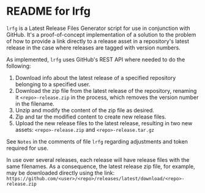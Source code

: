 # README for lrfg
  
  `lrfg` is a Latest Release Files Generator script for use in
  conjunction with GitHub. It's a proof-of-concept implementation of a
  solution to the problem of how to provide a link directly to a release
  asset in a repository's latest release in the case where releases are
  tagged with version numbers.
  
  As implemented, `lrfg` uses GitHub's REST API where needed to do the
  following:
  1. Download info about the latest release of a specified repository
     belonging to a specified user.
  2. Download the zip file from the latest release of the repository,
     renaming it `<repo>-release.zip` in the process, which removes the
     version number in the filename.
  3. Unzip and modify the content of the zip file as desired.
  4. Zip and tar the modified content to create new release files.
  5. Upload the new release files to the latest release, resulting in
     two new assets: `<repo>-release.zip` and `<repo>-release.tar.gz`

  See `Notes` in the comments of file `lrfg` regarding adjustments and
  token required for use.

  In use over several releases, each release will have release files
  with the same filenames. As a consequence, the latest release zip file,
  for example, may be downloaded directly using the link:
  `https://github.com/<user>/<repo>/releases/latest/download/<repo>-release.zip`
